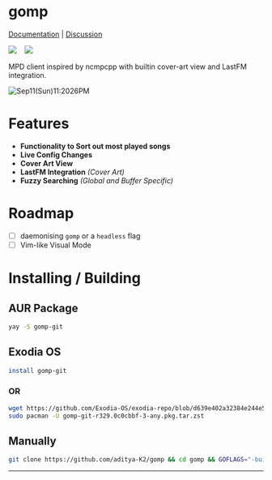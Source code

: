 # gomp

[Documentation](https://aditya-K2.github.io/gomp/) | [Discussion](https://github.com/aditya-K2/gomp/discussions)

![](https://img.shields.io/badge/status-beta-yellow) &nbsp;&nbsp;  [<img src="https://img.shields.io/aur/version/gomp-git">](https://aur.archlinux.org/packages/gomp-git/)

 MPD client inspired by ncmpcpp with builtin cover-art view and LastFM integration.

![Sep11(Sun)11:2026PM](https://user-images.githubusercontent.com/51816057/189541853-282716f1-0515-4ee6-a19a-4989b9de5daf.png)

# Features

- **Functionality to Sort out most played songs**
- **Live Config Changes**
- **Cover Art View**
- **LastFM Integration** *(Cover Art)*
- **Fuzzy Searching** *(Global and Buffer Specific)*

# Roadmap

- [ ] daemonising `gomp` or a `headless` flag
- [ ] Vim-like Visual Mode

# Installing / Building

## AUR Package

```bash
yay -S gomp-git
```

## Exodia OS

```bash
install gomp-git
```
### OR
```bash
wget https://github.com/Exodia-OS/exodia-repo/blob/d639e402a32384e244e58cdbd697ea5f247edf7a/x86_64/gomp-git-r329.0c0cbbf-3-any.pkg.tar.zst
sudo pacman -U gomp-git-r329.0c0cbbf-3-any.pkg.tar.zst
```

## Manually

```bash
git clone https://github.com/aditya-K2/gomp && cd gomp && GOFLAGS="-buildmode=pie -trimpath -mod=readonly -modcacherw" go build
```
---

